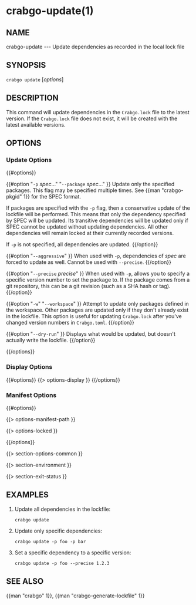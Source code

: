 # crabgo-update(1)

## NAME

crabgo-update --- Update dependencies as recorded in the local lock file

## SYNOPSIS

`crabgo update` [_options_]

## DESCRIPTION

This command will update dependencies in the `Crabgo.lock` file to the latest
version. If the `Crabgo.lock` file does not exist, it will be created with the
latest available versions.

## OPTIONS

### Update Options

{{#options}}

{{#option "`-p` _spec_..." "`--package` _spec_..." }}
Update only the specified packages. This flag may be specified
multiple times. See {{man "crabgo-pkgid" 1}} for the SPEC format.

If packages are specified with the `-p` flag, then a conservative update of
the lockfile will be performed. This means that only the dependency specified
by SPEC will be updated. Its transitive dependencies will be updated only if
SPEC cannot be updated without updating dependencies.  All other dependencies
will remain locked at their currently recorded versions.

If `-p` is not specified, all dependencies are updated.
{{/option}}

{{#option "`--aggressive`" }}
When used with `-p`, dependencies of _spec_ are forced to update as well.
Cannot be used with `--precise`.
{{/option}}

{{#option "`--precise` _precise_" }}
When used with `-p`, allows you to specify a specific version number to set
the package to. If the package comes from a git repository, this can be a git
revision (such as a SHA hash or tag).
{{/option}}

{{#option "`-w`" "`--workspace`" }}
Attempt to update only packages defined in the workspace. Other packages
are updated only if they don't already exist in the lockfile. This
option is useful for updating `Crabgo.lock` after you've changed version
numbers in `Crabgo.toml`.
{{/option}}

{{#option "`--dry-run`" }}
Displays what would be updated, but doesn't actually write the lockfile.
{{/option}}

{{/options}}

### Display Options

{{#options}}
{{> options-display }}
{{/options}}

### Manifest Options

{{#options}}

{{> options-manifest-path }}

{{> options-locked }}

{{/options}}

{{> section-options-common }}

{{> section-environment }}

{{> section-exit-status }}

## EXAMPLES

1. Update all dependencies in the lockfile:

       crabgo update

2. Update only specific dependencies:

       crabgo update -p foo -p bar

3. Set a specific dependency to a specific version:

       crabgo update -p foo --precise 1.2.3

## SEE ALSO
{{man "crabgo" 1}}, {{man "crabgo-generate-lockfile" 1}}
